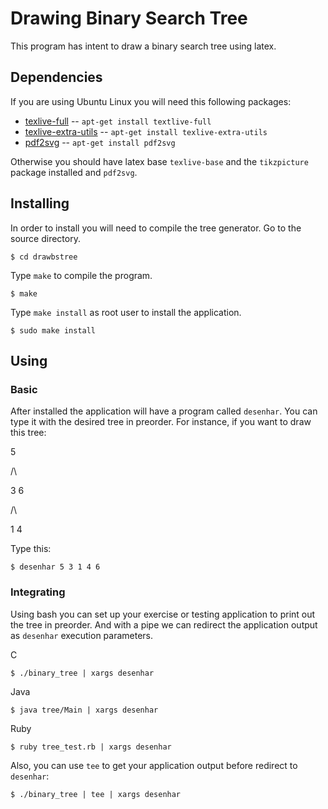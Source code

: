 Drawing Binary Search Tree
==========================

This program has intent to draw a binary search tree using latex.

Dependencies
------------

If you are using Ubuntu Linux you will need this following packages:

* [texlive-full](http://packages.ubuntu.com/search?keywords=texlive-full) -- `apt-get install textlive-full`
* [texlive-extra-utils](http://packages.ubuntu.com/search?keywords=texlive-extra-utils) -- `apt-get install texlive-extra-utils`
* [pdf2svg](http://packages.ubuntu.com/search?keywords=pdf2svg) -- `apt-get install pdf2svg`

Otherwise you should have latex base `texlive-base` and the `tikzpicture` package installed and `pdf2svg`.

Installing
----------

In order to install you will need to compile the tree generator. Go to the source directory.

	$ cd drawbstree
	
Type `make` to compile the program.

	$ make
	
Type `make install` as root user to install the application.

	$ sudo make install
	
Using
-----

### Basic

After installed the application will have a program called `desenhar`. 
You can type it with the desired tree in preorder. For instance,
if you want to draw this tree:

 5
 
 /\
 
3  6

/\

1 4

Type this:

	$ desenhar 5 3 1 4 6
	
### Integrating

Using bash you can set up your exercise or testing application to
print out the tree in preorder. And with a pipe we can redirect
the application output as `desenhar` execution parameters.

C

	$ ./binary_tree | xargs desenhar
	
Java

	$ java tree/Main | xargs desenhar
	
Ruby

	$ ruby tree_test.rb | xargs desenhar
	
Also, you can use `tee` to get your application output before 
redirect to `desenhar`:

	$ ./binary_tree | tee | xargs desenhar
	

